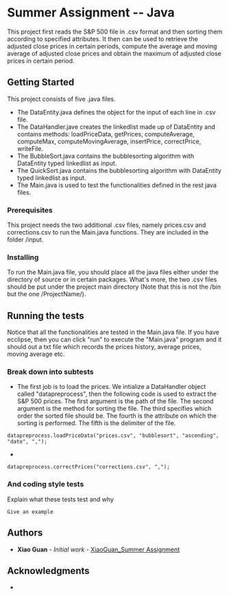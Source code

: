# Summer Assignment -- Java

This project first reads the S&P 500 file in .csv format and then sorting them according to specified attributes. It then can be used to retrieve the adjusted close prices in certain periods, compute the average and moving average of adjusted close prices and obtain the maximum of adjusted close prices in certain period.  

## Getting Started

This project consists of five .java files.

*  The DataEntity.java defines the object for the input of each line in .csv file.
*  The DataHandler.jave creates the linkedlist made up of DataEntity and contains methods: loadPriceData, getPrices, computeAverage, computeMax, computeMovingAverage, insertPrice, correctPrice, writeFile.
*  The BubbleSort.java contains the bubblesorting algorithm with DataEntity typed linkedlist as input.
*  The QuickSort.java contains the bubblesorting algorithm with DataEntity typed linkedlist as input.
*  The Main.java is used to test the functionalities defined in the rest java files.

### Prerequisites

This project needs the two additional .csv files, namely prices.csv and corrections.csv to run the Main.java functions. They are included in the folder /input. 

### Installing

To run the Main.java file, you should place all the java files either under the directory of source or in certain packages. What's more, the two .csv files should be put under the project main directory (Note that this is not the /bin but the one /ProjectName/). 


## Running the tests

Notice that all the functionalities are tested in the Main.java file. If you have ecclipse, then you can click "run" to execute the "Main.java" program and it should out a txt file which records the prices history, average prices, moving average etc. 

### Break down into subtests

*  The first job is to load the prices. We intialize a DataHandler object called "datapreprocess", then the following code is used to extract the S&P 500 prices. The first argument is the path of the file. The second argument is the method for sorting the file. The third specifies which order the sorted file should be. The fourth is the attribute on which the sorting is performed. The fifth is the delimiter of the file.

```
datapreprocess.loadPriceData("prices.csv", "bubblesort", "ascending", "date", ",");
```

*   

```
datapreprocess.correctPrices("corrections.csv", ",");
```



### And coding style tests

Explain what these tests test and why

```
Give an example
```



## Authors

* **Xiao Guan** - *Initial work* - [XiaoGuan_Summer Assignment](https://github.com/guan4015/Summer-Assignment_Courant_Java/)


## Acknowledgments

* 

